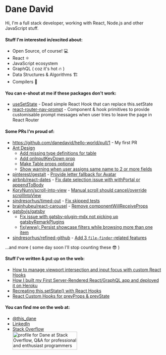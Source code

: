 # Dane David

Hi, I'm a full stack developer, working with React, Node.js and other JavaScript stuff.

#### Stuff I'm interested in/excited about:

- Open Source, of course! 💻
- React ⚛
- JavaScript ecosystem
- GraphQL ( coz it's hot 🔥 )
- Data Structures & Algorithms 🏗
- Compilers 🐉

#### You can e-shout at me if these packages don't work:

- [useSetState](https://www.npmjs.com/package/@danedavid/usesetstate) - Dead simple React Hook that can replace this.setState
- [react-router-nav-prompt](https://www.npmjs.com/package/react-router-nav-prompt) - Component & hook primitives to provide customisable prompt messages when user tries to leave the page in React Router

#### Some PRs I'm proud of:

- https://github.com/danedavid/hello-world/pull/1 - My first PR
- [Ant Design](https://github.com/ant-design/ant-design)
	- [Add missing type definitions for table](https://github.com/ant-design/ant-design/pull/8511)
  - [Add onInputKeyDown prop](https://github.com/react-component/select/pull/252)
  - [Make Table props optional](https://github.com/ant-design/ant-design/pull/8515)
  - [Show warning when user assigns same name to 2 or more fields](https://github.com/react-component/form/pull/297)
- [pinterest/gestalt](https://github.com/pinterest/gestalt) - [Provide letter fallback for Avatar](https://github.com/pinterest/gestalt/pull/167)
- [airbnb/react-dates](https://github.com/airbnb/react-dates) - [Fix date selection issue with withPortal or appendToBody](https://github.com/airbnb/react-dates/pull/1540)
- [KoryNunn/scroll-into-view](https://github.com/KoryNunn/scroll-into-view) - [Manual scroll should cancel/override scrollIntoView](https://github.com/KoryNunn/scroll-into-view/pull/59)
- [sindresorhus/timed-out](https://github.com/sindresorhus/timed-out/pull/24) - [Fix skipped tests](https://github.com/sindresorhus/timed-out/pull/24)
- [brainhubeu/react-carousel](https://github.com/brainhubeu/react-carousel) - [Remove componentWillReceiveProps](https://github.com/brainhubeu/react-carousel/pull/197)
- [gatsbyjs/gatsby](https://github.com/gatsbyjs/gatsby)
  - [Fix issue with gatsby-plugin-mdx not picking up gatsbyRemarkPlugins](https://github.com/gatsbyjs/gatsby/pull/24194)
  - [fix(www): Persist showcase filters while browsing more than one item](https://github.com/gatsbyjs/gatsby/pull/11063)
- [sindresorhus/refined-github](https://github.com/sindresorhus/refined-github) - [Add 3 `file-finder`-related features](https://github.com/sindresorhus/refined-github/pull/2825)

...and more ( some day soon I'll stop counting these 😎 )

#### Stuff I've written & put up on the web:

- [How to manage viewport intersection and input focus with custom React Hooks](https://medium.com/free-code-camp/how-to-manage-viewport-intersection-and-input-focus-with-custom-react-hooks-1ec3403a8d80)
- [How I built my First Server-Rendered React/GraphQL app and deployed it on Heroku](https://medium.com/chingu/how-i-built-my-first-server-rendered-react-graphql-app-and-deployed-it-on-heroku-a078e934a8c5)
- [Recreating this.setState() with React Hooks](https://dev.to/this_dane/recreating-this-setstate-with-react-hooks-42im)
- [React Custom Hooks for prevProps & prevState](https://dev.to/this_dane/react-custom-hooks-for-prevprops-prevstate-15ho)

#### You can find me on the web at:

- [@this_dane](https://twitter.com/this_dane)
- [LinkedIn](https://www.linkedin.com/in/dane-david/)
- [Stack Overflow](https://stackoverflow.com/users/6473435/dane?tab=profile)  
<a href="https://stackoverflow.com/users/6473435/dane"><img src="https://stackoverflow.com/users/flair/6473435.png" width="208" height="58" alt="profile for Dane at Stack Overflow, Q&amp;A for professional and enthusiast programmers" title="profile for Dane at Stack Overflow, Q&amp;A for professional and enthusiast programmers"></a>
